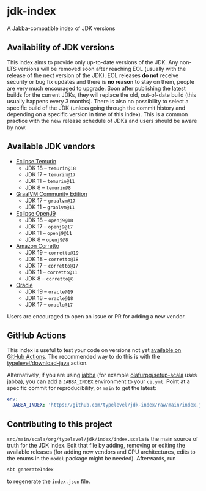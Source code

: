 # jdk-index

A [Jabba](https://github.com/shyiko/jabba)-compatible index of JDK versions

## Availability of JDK versions
This index aims to provide only up-to-date versions of the JDK. Any non-LTS versions will be removed soon after reaching
EOL (usually with the release of the next version of the JDK). EOL releases **do not** receive security or bug fix
updates and there is **no reason** to stay on them, people are very much encouraged to upgrade. Soon after publishing
the latest builds for the current JDKs, they will replace the old, out-of-date build (this usually happens every 3
months). There is also no possibility to select a specific build of the JDK (unless going through the commit history and
depending on a specific version in time of this index). This is a common practice with the new release schedule of JDKs
and users should be aware by now.

## Available JDK vendors
- [Eclipse Temurin](https://adoptium.net)
  - JDK 18 &ndash; `temurin@18`
  - JDK 17 &ndash; `temurin@17`
  - JDK 11 &ndash; `temurin@11`
  - JDK  8 &ndash; `temurin@8`
- [GraalVM Community Edition](https://graalvm.org)
  - JDK 17 &ndash; `graalvm@17`
  - JDK 11 &ndash; `graalvm@11`
- [Eclipse OpenJ9](https://www.eclipse.org/openj9)
  - JDK 18 &ndash; `openj9@18`
  - JDK 17 &ndash; `openj9@17`
  - JDK 11 &ndash; `openj9@11`
  - JDK  8 &ndash; `openj9@8`
- [Amazon Corretto](https://docs.aws.amazon.com/corretto/index.html)
  - JDK 19 &ndash; `corretto@19`
  - JDK 18 &ndash; `corretto@18`
  - JDK 17 &ndash; `corretto@17`
  - JDK 11 &ndash; `corretto@11`
  - JDK 8 &ndash; `corretto@8`
- [Oracle](https://www.oracle.com/java/)
  - JDK 19 &ndash; `oracle@19`
  - JDK 18 &ndash; `oracle@18`
  - JDK 17 &ndash; `oracle@17`

Users are encouraged to open an issue or PR for adding a new vendor.

## GitHub Actions

This index is useful to test your code on versions not yet [available on GitHub Actions](https://github.com/actions/setup-java#supported-distributions).
The recommended way to do this is with the [typelevel/download-java](https://github.com/typelevel/download-java) action.

Alternatively, if you are using [jabba](https://github.com/shyiko/jabba) (for example [olafurpg/setup-scala](https://github.com/olafurpg/setup-scala) uses jabba), you can add a `JABBA_INDEX` environment to your `ci.yml`.  Point at a specific commit for reproducibility, or `main` to get the latest:

```yaml
env:
  JABBA_INDEX: 'https://github.com/typelevel/jdk-index/raw/main/index.json'
```

## Contributing to this project
`src/main/scala/org/typelevel/jdk/index/index.scala` is the main source of truth for the JDK index. Edit that file by
adding, removing or editing the available releases (for adding new vendors and CPU architectures, edits to the enums in
the `model` package might be needed). Afterwards, run
```sh
sbt generateIndex
```
to regenerate the `index.json` file.
